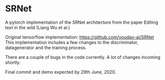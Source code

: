 # SRNet
A pytorch implementation of the SRNet architecture from the paper Editing text in the wild (Liang Wu et al.)

Original tensorflow implementation: https://github.com/youdao-ai/SRNet
This implementation includes a few changes to the discriminator, datagenerator and the training process. 

There are a couple of bugs in the code currently. A lot of changes incoming shortly.

Final commit and demo expected by 29th June, 2020.
